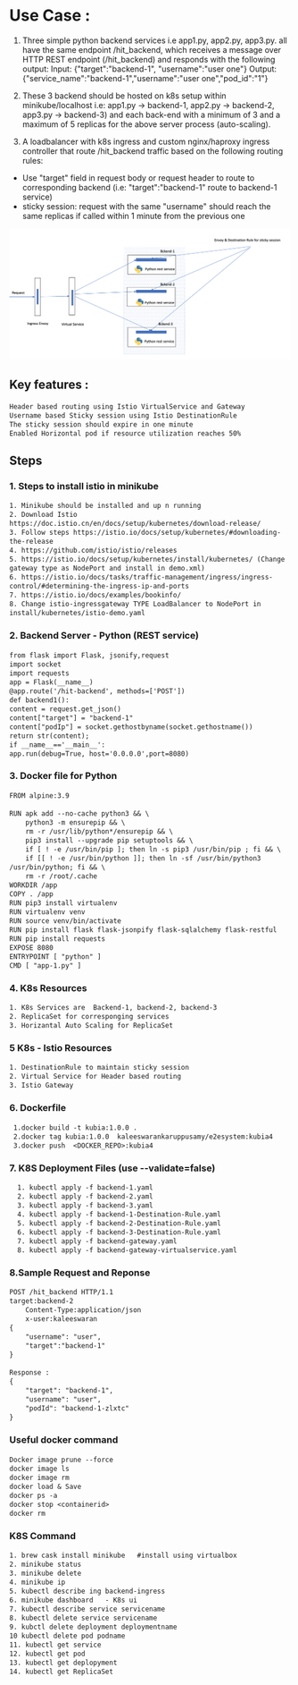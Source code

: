 # Use Case : 
1. Three simple python backend services i.e app1.py, app2.py, app3.py. all have the same endpoint /hit_backend, which receives a message over HTTP REST endpoint (/hit_backend) and responds with the following output:
Input: {"target":"backend-1", "username":"user one"}
Output: {"service_name":"backend-1","username":"user one","pod_id":"1"}
 
2. These 3 backend should be hosted on k8s setup within minikube/localhost i.e: app1.py -> backend-1, app2.py -> backend-2, app3.py -> backend-3) and each back-end with a minimum of 3 and a maximum of 5 replicas for the above server process (auto-scaling).
 
3. A loadbalancer with k8s ingress and custom nginx/haproxy ingress controller that route /hit_backend traffic based on the following routing rules:

- Use "target" field in request body or request header to route to corresponding backend (i.e: "target":"backend-1" route to backend-1 service)
- sticky session: request with the same "username" should reach the same replicas if called within 1 minute from the previous one

![Screenshot](K8s_Istio.png)

## Key features :
	Header based routing using Istio VirtualService and Gateway
	Username based Sticky session using Istio DestinationRule
	The sticky session should expire in one minute
	Enabled Horizontal pod if resource utilization reaches 50%
	
## Steps

### 1. Steps to install istio in minikube
	1. Minikube should be installed and up n running
	2. Download Istio https://doc.istio.cn/en/docs/setup/kubernetes/download-release/
	3. Follow steps https://istio.io/docs/setup/kubernetes/#downloading-the-release
	4. https://github.com/istio/istio/releases
	5. https://istio.io/docs/setup/kubernetes/install/kubernetes/ (Change gateway type as NodePort and install in demo.xml)
	6. https://istio.io/docs/tasks/traffic-management/ingress/ingress-control/#determining-the-ingress-ip-and-ports
	7. https://istio.io/docs/examples/bookinfo/
	8. Change istio-ingressgateway TYPE LoadBalancer to NodePort in install/kubernetes/istio-demo.yaml
	
	
### 2. Backend Server - Python (REST service)
	from flask import Flask, jsonify,request
	import socket
	import requests
	app = Flask(__name__)
	@app.route('/hit-backend', methods=['POST'])
	def backend1():
	content = request.get_json()
	content["target"] = "backend-1"
	content["podIp"] = socket.gethostbyname(socket.gethostname())
	return str(content);
	if __name__=='__main__':
	app.run(debug=True, host='0.0.0.0',port=8080)  
### 3. Docker file for Python 
	FROM alpine:3.9

	RUN apk add --no-cache python3 && \
	    python3 -m ensurepip && \
	    rm -r /usr/lib/python*/ensurepip && \
	    pip3 install --upgrade pip setuptools && \
	    if [ ! -e /usr/bin/pip ]; then ln -s pip3 /usr/bin/pip ; fi && \
	    if [[ ! -e /usr/bin/python ]]; then ln -sf /usr/bin/python3 /usr/bin/python; fi && \
	    rm -r /root/.cache
	WORKDIR /app
	COPY . /app
	RUN pip3 install virtualenv
	RUN virtualenv venv 
	RUN source venv/bin/activate
	RUN pip install flask flask-jsonpify flask-sqlalchemy flask-restful 
	RUN pip install requests
	EXPOSE 8080
	ENTRYPOINT [ "python" ]
	CMD [ "app-1.py" ]
	
### 4. K8s Resources
	1. K8s Services are  Backend-1, backend-2, backend-3
	2. ReplicaSet for corresponging services
	3. Horizantal Auto Scaling for ReplicaSet
	
### 5 K8s - Istio Resources
	1. DestinationRule to maintain sticky session
	2. Virtual Service for Header based routing
	3. Istio Gateway
### 6. Dockerfile
	 1.docker build -t kubia:1.0.0 .
	 2.docker tag kubia:1.0.0  kaleeswarankaruppusamy/e2esystem:kubia4
	 3.docker push  <DOCKER_REPO>:kubia4
### 7. K8S Deployment Files   (use --validate=false)
	  1. kubectl apply -f backend-1.yaml
	  2. kubectl apply -f backend-2.yaml
	  3. kubectl apply -f backend-3.yaml
	  4. kubectl apply -f backend-1-Destination-Rule.yaml
	  5. kubectl apply -f backend-2-Destination-Rule.yaml
	  6. kubectl apply -f backend-3-Destination-Rule.yaml
	  7. kubectl apply -f backend-gateway.yaml
	  8. kubectl apply -f backend-gateway-virtualservice.yaml
### 8.Sample Request and Reponse
	POST /hit_backend HTTP/1.1
	target:backend-2
        Content-Type:application/json
        x-user:kaleeswaran
	{
		"username": "user",
		"target":"backend-1"
	}

	Response : 
	{
	    "target": "backend-1",
	    "username": "user",
	    "podId": "backend-1-zlxtc"
	}
	
### Useful docker command
	Docker image prune --force
	docker image ls
	docker image rm
	docker load & Save
	docker ps -a 
	docker stop <containerid>
	docker rm 
### K8S Command
	1. brew cask install minikube   #install using virtualbox
	2. minikube status
	3. minikube delete
	4. minikube ip
	5. kubectl describe ing backend-ingress
	6. minikube dashboard   - K8s ui
	7. kubectl describe service servicename
	8. kubectl delete service servicename
	9. kubctl delete deployment deploymentname
	10 kubectl delete pod podname
	11. kubectl get service
	12. kubectl get pod
	13. kubectl get deplopyment
	14. kubectl get ReplicaSet
